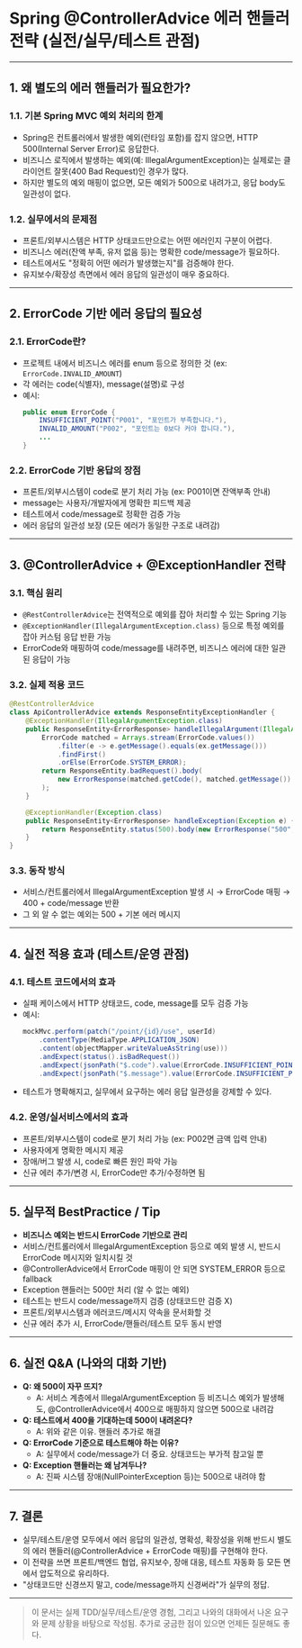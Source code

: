 # Spring @ControllerAdvice 에러 핸들러 전략 (실전/실무/테스트 관점)

---

## 1. 왜 별도의 에러 핸들러가 필요한가?

### 1.1. 기본 Spring MVC 예외 처리의 한계
- Spring은 컨트롤러에서 발생한 예외(런타임 포함)를 잡지 않으면, HTTP 500(Internal Server Error)로 응답한다.
- 비즈니스 로직에서 발생하는 예외(예: IllegalArgumentException)는 실제로는 클라이언트 잘못(400 Bad Request)인 경우가 많다.
- 하지만 별도의 예외 매핑이 없으면, 모든 예외가 500으로 내려가고, 응답 body도 일관성이 없다.

### 1.2. 실무에서의 문제점
- 프론트/외부시스템은 HTTP 상태코드만으로는 어떤 에러인지 구분이 어렵다.
- 비즈니스 에러(잔액 부족, 유저 없음 등)는 명확한 code/message가 필요하다.
- 테스트에서도 "정확히 어떤 에러가 발생했는지"를 검증해야 한다.
- 유지보수/확장성 측면에서 에러 응답의 일관성이 매우 중요하다.

---

## 2. ErrorCode 기반 에러 응답의 필요성

### 2.1. ErrorCode란?
- 프로젝트 내에서 비즈니스 에러를 enum 등으로 정의한 것 (ex: `ErrorCode.INVALID_AMOUNT`)
- 각 에러는 code(식별자), message(설명)로 구성
- 예시:
  ```java
  public enum ErrorCode {
      INSUFFICIENT_POINT("P001", "포인트가 부족합니다."),
      INVALID_AMOUNT("P002", "포인트는 0보다 커야 합니다."),
      ...
  }
  ```

### 2.2. ErrorCode 기반 응답의 장점
- 프론트/외부시스템이 code로 분기 처리 가능 (ex: P001이면 잔액부족 안내)
- message는 사용자/개발자에게 명확한 피드백 제공
- 테스트에서 code/message로 정확한 검증 가능
- 에러 응답의 일관성 보장 (모든 에러가 동일한 구조로 내려감)

---

## 3. @ControllerAdvice + @ExceptionHandler 전략

### 3.1. 핵심 원리
- `@RestControllerAdvice`는 전역적으로 예외를 잡아 처리할 수 있는 Spring 기능
- `@ExceptionHandler(IllegalArgumentException.class)` 등으로 특정 예외를 잡아 커스텀 응답 반환 가능
- ErrorCode와 매핑하여 code/message를 내려주면, 비즈니스 에러에 대한 일관된 응답이 가능

### 3.2. 실제 적용 코드
```java
@RestControllerAdvice
class ApiControllerAdvice extends ResponseEntityExceptionHandler {
    @ExceptionHandler(IllegalArgumentException.class)
    public ResponseEntity<ErrorResponse> handleIllegalArgument(IllegalArgumentException ex) {
        ErrorCode matched = Arrays.stream(ErrorCode.values())
            .filter(e -> e.getMessage().equals(ex.getMessage()))
            .findFirst()
            .orElse(ErrorCode.SYSTEM_ERROR);
        return ResponseEntity.badRequest().body(
            new ErrorResponse(matched.getCode(), matched.getMessage())
        );
    }

    @ExceptionHandler(Exception.class)
    public ResponseEntity<ErrorResponse> handleException(Exception e) {
        return ResponseEntity.status(500).body(new ErrorResponse("500", "에러가 발생했습니다."));
    }
}
```

### 3.3. 동작 방식
- 서비스/컨트롤러에서 IllegalArgumentException 발생 시 → ErrorCode 매핑 → 400 + code/message 반환
- 그 외 알 수 없는 예외는 500 + 기본 에러 메시지

---

## 4. 실전 적용 효과 (테스트/운영 관점)

### 4.1. 테스트 코드에서의 효과
- 실패 케이스에서 HTTP 상태코드, code, message를 모두 검증 가능
- 예시:
  ```java
  mockMvc.perform(patch("/point/{id}/use", userId)
      .contentType(MediaType.APPLICATION_JSON)
      .content(objectMapper.writeValueAsString(use)))
      .andExpect(status().isBadRequest())
      .andExpect(jsonPath("$.code").value(ErrorCode.INSUFFICIENT_POINT.getCode()))
      .andExpect(jsonPath("$.message").value(ErrorCode.INSUFFICIENT_POINT.getMessage()));
  ```
- 테스트가 명확해지고, 실무에서 요구하는 에러 응답 일관성을 강제할 수 있다.

### 4.2. 운영/실서비스에서의 효과
- 프론트/외부시스템이 code로 분기 처리 가능 (ex: P002면 금액 입력 안내)
- 사용자에게 명확한 메시지 제공
- 장애/버그 발생 시, code로 빠른 원인 파악 가능
- 신규 에러 추가/변경 시, ErrorCode만 추가/수정하면 됨

---

## 5. 실무적 BestPractice / Tip

- **비즈니스 예외는 반드시 ErrorCode 기반으로 관리**
- 서비스/컨트롤러에서 IllegalArgumentException 등으로 예외 발생 시, 반드시 ErrorCode 메시지와 일치시킬 것
- @ControllerAdvice에서 ErrorCode 매핑이 안 되면 SYSTEM_ERROR 등으로 fallback
- Exception 핸들러는 500만 처리 (알 수 없는 예외)
- 테스트는 반드시 code/message까지 검증 (상태코드만 검증 X)
- 프론트/외부시스템과 에러코드/메시지 약속을 문서화할 것
- 신규 에러 추가 시, ErrorCode/핸들러/테스트 모두 동시 반영

---

## 6. 실전 Q&A (나와의 대화 기반)

- **Q: 왜 500이 자꾸 뜨지?**
  - A: 서비스 계층에서 IllegalArgumentException 등 비즈니스 예외가 발생해도, @ControllerAdvice에서 400으로 매핑하지 않으면 500으로 내려감
- **Q: 테스트에서 400을 기대하는데 500이 내려온다?**
  - A: 위와 같은 이유. 핸들러 추가로 해결
- **Q: ErrorCode 기준으로 테스트해야 하는 이유?**
  - A: 실무에서 code/message가 더 중요. 상태코드는 부가적 참고일 뿐
- **Q: Exception 핸들러는 왜 남겨두나?**
  - A: 진짜 시스템 장애(NullPointerException 등)는 500으로 내려야 함

---

## 7. 결론

- 실무/테스트/운영 모두에서 에러 응답의 일관성, 명확성, 확장성을 위해 반드시 별도의 에러 핸들러(@ControllerAdvice + ErrorCode 매핑)를 구현해야 한다.
- 이 전략을 쓰면 프론트/백엔드 협업, 유지보수, 장애 대응, 테스트 자동화 등 모든 면에서 압도적으로 유리하다.
- "상태코드만 신경쓰지 말고, code/message까지 신경써라"가 실무의 정답.

---

> 이 문서는 실제 TDD/실무/테스트/운영 경험, 그리고 나와의 대화에서 나온 요구와 문제 상황을 바탕으로 작성됨. 추가로 궁금한 점이 있으면 언제든 질문해도 좋다. 